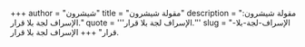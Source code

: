 +++
author = "شيشرون"
title = "مقولة شيشرون"
description = "مقولة شيشرون: الإسراف لجة بلا قرار."
quote = '''الإسراف لجة بلا قرار.''' 
slug = "الإسراف-لجة-بلا-قرار"
+++
الإسراف لجة بلا قرار.
